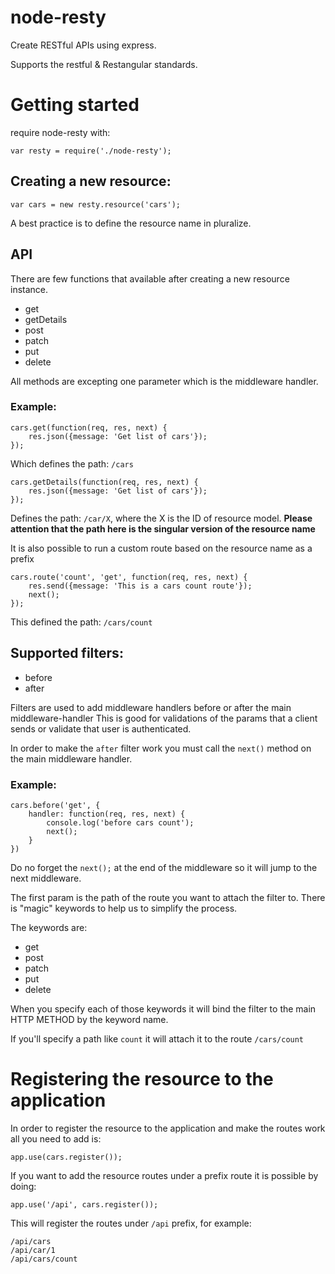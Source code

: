 node-resty
============

Create RESTful APIs using express.

Supports the restful & Restangular standards.

# Getting started

require node-resty with:

```
var resty = require('./node-resty');
```

## Creating a new resource:

```
var cars = new resty.resource('cars');
```

A best practice is to define the resource name in pluralize.

## API

There are few functions that available after creating a new resource instance.

- get
- getDetails
- post
- patch
- put
- delete

All methods are excepting one parameter which is the middleware handler.


### Example:

```
cars.get(function(req, res, next) {
    res.json({message: 'Get list of cars'});
});
```

Which defines the path: `/cars`

```
cars.getDetails(function(req, res, next) {
    res.json({message: 'Get list of cars'});
});
```

Defines the path: `/car/X`, where the X is the ID of resource model.
**Please attention that the path here is the singular version of the resource name**

It is also possible to run a custom route based on the resource name as a prefix

```
cars.route('count', 'get', function(req, res, next) {
    res.send({message: 'This is a cars count route'});
    next();
});
```

This defined the path: `/cars/count`

## Supported filters:
 
- before
- after

Filters are used to add middleware handlers before or after the main middleware-handler
This is good for validations of the params that a client sends or validate that user is authenticated.

In order to make the `after` filter work you must call the `next()` method on the main middleware handler.

### Example:

```
cars.before('get', {
    handler: function(req, res, next) {
        console.log('before cars count');
        next();
    }
})
```

Do no forget the `next();` at the end of the middleware so it will jump to the next middleware.

The first param is the path of the route you want to attach the filter to.
There is "magic" keywords to help us to simplify the process.

The keywords are:

* get
* post
* patch
* put
* delete

When you specify each of those keywords it will bind the filter to the main HTTP METHOD
by the keyword name.

If you'll specify a path like `count` it will attach it to the route `/cars/count`

# Registering the resource to the application

In order to register the resource to the application and make the routes work
all you need to add is:

```
app.use(cars.register());
```

If you want to add the resource routes under a prefix route it is possible by doing:

```
app.use('/api', cars.register());
```

This will register the routes under `/api` prefix, for example:

```
/api/cars
/api/car/1
/api/cars/count
```

